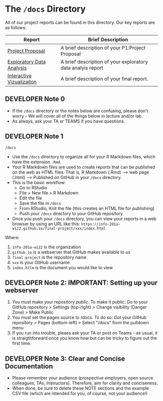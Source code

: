 
# The `/docs` Directory

All of our project reports can be found in this directory. Our key reports are
as follows:


|Report | Brief Description|
|---------------| -----------------|
|[Project Proposal](./xxx) | A brief description of your P1:Project Proposal
|[Exploratory Data Analysis](./xxx) | A brief description of your exploratory data analyis report
|[Interactive Vizualizaiton](./xxx) | A brief description of your final report.


## DEVELOPER Note 0
* If the `/docs` directory or the notes below are confusing, please don't worry - We will cover all of the things below in lecture and/or lab.
* As always, ask your TA or TEAMS if you have questions.

## DEVELOPER Note 1
`/docs`

* Use the `/docs` directory to organize all for your R Markdown files, which have the extension `.Rmd`.
* Your R Markdown files are used to create reports that can be published on the web as HTML files.  That is, R Markdown (.Rmd) --> web page (.html) --> Published on GitHub in your `/docs` directory.
* This is the basic workflow:
  - Go to RStudio
  - File > New file > R Markdown
  - Edit the file
  - Save the file in `/docs`
  - From RStudio, Knit the file (this creates an HTML file for publishing)
  - Push your `/docs` directory to your GitHub repository
* Once you push your `/docs` directory, you can view your reports in a web browser by using an URL like this: `https://info-201a-wi22.github.io/final-project/xxx/index.html`

Where:
1. `info-201a-wi22`    is the organization
1. `github.io`         is a webserver that GitHub makes available to us
1. `final-project`     is the repository name
1. `xxx`               is your GitHub username
1. `index.htlm`        is the document you would like to view

## DEVELOPER Note 2: IMPORTANT: Setting up your webserver
1. You must make your repository *public*. To make it public: Go to your GitHub repository > Settings (top-right) > Change visibility (Danger Zone) > Make Public
1. You must set the pages source to /docs. To do so: Got your GitHub repository > Pages (bottom-left) > Select "/docs" from the pulldown menu
1. If you run into trouble, pleaes ask your TA or post on Teams - as usual, it is straigthforward once you know how but can be tricky to figure out the first time.

## DEVELOPER Note 3:  Clear and Concise Documentation
* Please remember your audience (prospective employers, open source colleagues, TAs, Instructors). Therefore,
aim for clarity and conciseness.
* When done, be sure to delete these NOTE sections and the example CSV file (which are intended for you, of course, not your audience!)
